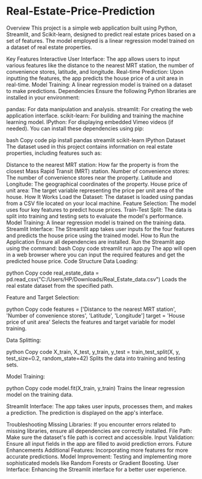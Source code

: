 # Real-Estate-Price-Prediction
Overview
This project is a simple web application built using Python, Streamlit, and Scikit-learn, designed to predict real estate prices based on a set of features. The model employed is a linear regression model trained on a dataset of real estate properties.

Key Features
Interactive User Interface: The app allows users to input various features like the distance to the nearest MRT station, the number of convenience stores, latitude, and longitude.
Real-time Prediction: Upon inputting the features, the app predicts the house price of a unit area in real-time.
Model Training: A linear regression model is trained on a dataset to make predictions.
Dependencies
Ensure the following Python libraries are installed in your environment:

pandas: For data manipulation and analysis.
streamlit: For creating the web application interface.
scikit-learn: For building and training the machine learning model.
IPython: For displaying embedded Vimeo videos (if needed).
You can install these dependencies using pip:

bash
Copy code
pip install pandas streamlit scikit-learn IPython
Dataset
The dataset used in this project contains information on real estate properties, including features such as:

Distance to the nearest MRT station: How far the property is from the closest Mass Rapid Transit (MRT) station.
Number of convenience stores: The number of convenience stores near the property.
Latitude and Longitude: The geographical coordinates of the property.
House price of unit area: The target variable representing the price per unit area of the house.
How It Works
Load the Dataset: The dataset is loaded using pandas from a CSV file located on your local machine.
Feature Selection: The model uses four key features to predict house prices.
Train-Test Split: The data is split into training and testing sets to evaluate the model's performance.
Model Training: A linear regression model is trained on the training data.
Streamlit Interface: The Streamlit app takes user inputs for the four features and predicts the house price using the trained model.
How to Run the Application
Ensure all dependencies are installed.
Run the Streamlit app using the command:
bash
Copy code
streamlit run app.py
The app will open in a web browser where you can input the required features and get the predicted house price.
Code Structure
Data Loading:

python
Copy code
real_estate_data = pd.read_csv("C:/Users/HP/Downloads/Real_Estate_data.csv")
Loads the real estate dataset from the specified path.

Feature and Target Selection:

python
Copy code
features = ['Distance to the nearest MRT station', 'Number of convenience stores', 'Latitude', 'Longitude']
target = 'House price of unit area'
Selects the features and target variable for model training.

Data Splitting:

python
Copy code
X_train, X_test, y_train, y_test = train_test_split(X, y, test_size=0.2, random_state=42)
Splits the data into training and testing sets.

Model Training:

python
Copy code
model.fit(X_train, y_train)
Trains the linear regression model on the training data.

Streamlit Interface:
The app takes user inputs, processes them, and makes a prediction. The prediction is displayed on the app's interface.

Troubleshooting
Missing Libraries: If you encounter errors related to missing libraries, ensure all dependencies are correctly installed.
File Path: Make sure the dataset's file path is correct and accessible.
Input Validation: Ensure all input fields in the app are filled to avoid prediction errors.
Future Enhancements
Additional Features: Incorporating more features for more accurate predictions.
Model Improvement: Testing and implementing more sophisticated models like Random Forests or Gradient Boosting.
User Interface: Enhancing the Streamlit interface for a better user experience.
